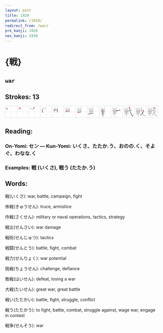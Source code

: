 ```yaml
---
layout: post
title: 1929
permalink: /1929/
redirect_from: /war/
pre_kanji: 1928
nex_kanji: 1930
---
```


# {戦}

## `war`

## Strokes: 13

<div class="stroke"><img src="../images/E688A6.png" /></div>

## Reading:

### On-Yomi: セン &mdash; Kun-Yomi: いくさ、たたか.う、おのの.く、そよぐ、わなな.く

### Examples: 戦 (いくさ), 戦う (たたか.う)

## Words:

戦(いくさ): war, battle, campaign, fight

休戦(きゅうせん): truce, armistice

作戦(さくせん): military or naval operations, tactics, strategy

戦災(せんさい): war damage

戦術(せんじゅつ): tactics

戦闘(せんとう): battle, fight, combat

戦力(せんりょく): war potential

挑戦(ちょうせん): challenge, defiance

敗戦(はいせん): defeat, losing a war

大戦(たいせん): great war, great battle

戦い(たたかい): battle, fight, struggle, conflict

戦う(たたかう): to fight, battle, combat, struggle against, wage war, engage in contest

戦争(せんそう): war
